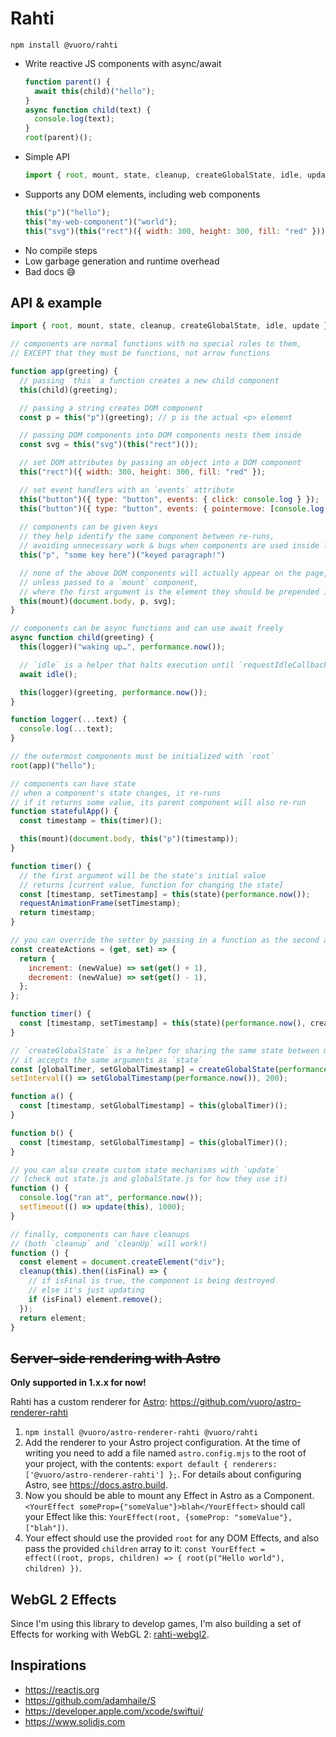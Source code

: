 # Rahti

`npm install @vuoro/rahti`

- Write reactive JS components with async/await
  ```js
  function parent() {
    await this(child)("hello");
  }
  async function child(text) {
    console.log(text);
  }
  root(parent)();
  ```
- Simple API
  ```js
  import { root, mount, state, cleanup, createGlobalState, idle, update } from "rahti";
  ```
- Supports any DOM elements, including web components
  ```js
  this("p")("hello");
  this("my-web-component")("world");
  this("svg")(this("rect")({ width: 300, height: 300, fill: "red" }));
  ```
- No compile steps
- Low garbage generation and runtime overhead
- Bad docs 😅

## API & example

```js
import { root, mount, state, cleanup, createGlobalState, idle, update } from "rahti";

// components are normal functions with no special rules to them,
// EXCEPT that they must be functions, not arrow functions

function app(greeting) {
  // passing `this` a function creates a new child component
  this(child)(greeting);

  // passing a string creates DOM component
  const p = this("p")(greeting); // p is the actual <p> element

  // passing DOM components into DOM components nests them inside
  const svg = this("svg")(this("rect")());

  // set DOM attributes by passing an object into a DOM component
  this("rect")({ width: 300, height: 300, fill: "red" });

  // set event handlers with an `events` attribute
  this("button")({ type: "button", events: { click: console.log } });
  this("button")({ type: "button", events: { pointermove: [console.log, { passive: true }] } });
  
  // components can be given keys
  // they help identify the same component between re-runs, 
  // avoiding unnecessary work & bugs when components are used inside loops or if-clauses
  this("p", "some key here")("keyed paragraph!")

  // none of the above DOM components will actually appear on the page,
  // unless passed to a `mount` component,
  // where the first argument is the element they should be prepended into
  this(mount)(document.body, p, svg);
}

// components can be async functions and can use await freely
async function child(greeting) {
  this(logger)("waking up…", performance.now());

  // `idle` is a helper that halts execution until `requestIdleCallback`
  await idle();

  this(logger)(greeting, performance.now());
}

function logger(...text) {
  console.log(...text);
}

// the outermost components must be initialized with `root`
root(app)("hello");

// components can have state
// when a component's state changes, it re-runs
// if it returns some value, its parent component will also re-run
function statefulApp() {
  const timestamp = this(timer)();

  this(mount)(document.body, this("p")(timestamp));
}

function timer() {
  // the first argument will be the state's initial value
  // returns [current value, function for changing the state]
  const [timestamp, setTimestamp] = this(state)(performance.now());
  requestAnimationFrame(setTimestamp);
  return timestamp;
}

// you can override the setter by passing in a function as the second argument
const createActions = (get, set) => {
  return {
    increment: (newValue) => set(get() + 1),
    decrement: (newValue) => set(get() - 1),
  };
};

function timer() {
  const [timestamp, setTimestamp] = this(state)(performance.now(), createActions);
}

// `createGlobalState` is a helper for sharing the same state between multiple components
// it accepts the same arguments as `state`
const [globalTimer, setGlobalTimestamp] = createGlobalState(performance.now());
setInterval(() => setGlobalTimestamp(performance.now()), 200);

function a() {
  const [timestamp, setGlobalTimestamp] = this(globalTimer)();
}

function b() {
  const [timestamp, setGlobalTimestamp] = this(globalTimer)();
}

// you can also create custom state mechanisms with `update`
// (check out state.js and globalState.js for how they use it)
function () {
  console.log("ran at", performance.now());
  setTimeout(() => update(this), 1000);
}

// finally, components can have cleanups
// (both `cleanup` and `cleanUp` will work!)
function () {
  const element = document.createElement("div");
  cleanup(this).then((isFinal) => {
    // if isFinal is true, the component is being destroyed
    // else it's just updating
    if (isFinal) element.remove();
  });
  return element;
}
```

## ~~Server-side rendering with Astro~~

**Only supported in 1.x.x for now!**

Rahti has a custom renderer for [Astro](https://astro.build): https://github.com/vuoro/astro-renderer-rahti

1. `npm install @vuoro/astro-renderer-rahti @vuoro/rahti`
2. Add the renderer to your Astro project configuration. At the time of writing you need to add a file named `astro.config.mjs` to the root of your project, with the contents: `export default { renderers: ['@vuoro/astro-renderer-rahti'] };`. For details about configuring Astro, see <https://docs.astro.build>.
3. Now you should be able to mount any Effect in Astro as a Component. `<YourEffect someProp={"someValue"}>blah</YourEffect>` should call your Effect like this: `YourEffect(root, {someProp: "someValue"}, ["blah"])`.
4. Your effect should use the provided `root` for any DOM Effects, and also pass the provided `children` array to it: `const YourEffect = effect((root, props, children) => { root(p("Hello world"), children) })`.

## WebGL 2 Effects

Since I'm using this library to develop games, I'm also building a set of Effects for working with WebGL 2: [rahti-webgl2](https://github.com/vuoro/rahti-webgl2).

## Inspirations

- <https://reactjs.org>
- <https://github.com/adamhaile/S>
- <https://developer.apple.com/xcode/swiftui/>
- <https://www.solidjs.com>
